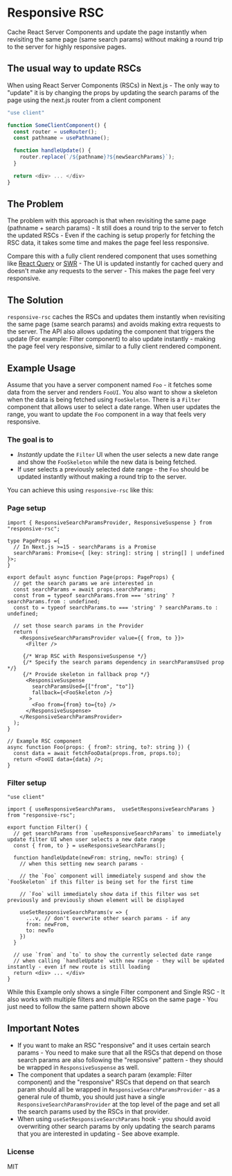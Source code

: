 # Responsive RSC

Cache React Server Components and update the page instantly when revisiting the same page (same search params) without making a round trip to the server for highly responsive pages.

## The usual way to update RSCs

When using React Server Components (RSCs) in Next.js - The only way to "update" it is by changing the props by updating the search params of the page using the next.js router from a client component

```ts
"use client"

function SomeClientComponent() {
  const router = useRouter();
  const pathname = usePathname();

  function handleUpdate() {
    router.replace(`/${pathname}?${newSearchParams}`);
  }

  return <div> ... </div>
}
```

## The Problem

The problem with this approach is that when revisiting the same page (pathname + search params) - It still does a round trip to the server to fetch the updated RSCs - Even if the caching is setup properly for fetching the RSC data, it takes some time and makes the page feel less responsive.

Compare this with a fully client rendered component that uses something like [React Query](https://tanstack.com/query/latest) or [SWR](https://swr.vercel.app/) - The UI is updated instantly for cached query and doesn't make any requests to the server - This makes the page feel very responsive.

## The Solution

`responsive-rsc` caches the RSCs and updates them instantly when revisiting the same page (same search params) and avoids making extra requests to the server. The API also allows updating the component that triggers the update (For example: Filter component) to also update instantly - making the page feel very responsive, similar to a fully client rendered component.

## Example Usage

Assume that you have a server component named `Foo` - it fetches some data from the server and renders `FooUI`. You also want to show a skeleton when the data is being fetched using `FooSkeleton`. There is a `Filter` component that allows user to select a date range. When user updates the range, you want to update the `Foo` component in a way that feels very responsive.

### The goal is to
* _Instantly_ update the `Filter` UI when the user selects a new date range and show the `FooSkeleton` while the new data is being fetched.
* If user selects a previously selected date range - the `Foo` should be updated instantly without making a round trip to the server.

You can achieve this using `responsive-rsc` like this:


### Page setup

```tsx
import { ResponsiveSearchParamsProvider, ResponsiveSuspense } from "responsive-rsc";

type PageProps ={
  // In Next.js >=15 - searchParams is a Promise
  searchParams: Promise<{ [key: string]: string | string[] | undefined }>;
}

export default async function Page(props: PageProps) {
  // get the search params we are interested in
  const searchParams = await props.searchParams;
  const from = typeof searchParams.from === 'string' ? searchParams.from : undefined;
  const to = typeof searchParams.to === 'string' ? searchParams.to : undefined;

  // set those search params in the Provider
  return (
    <ResponsiveSearchParamsProvider value={{ from, to }}>
      <Filter />

     {/* Wrap RSC with ResponsiveSuspense */}
     {/* Specify the search params dependency in searchParamsUsed prop */}
     {/* Provide skeleton in fallback prop */}
      <ResponsiveSuspense
        searchParamsUsed={["from", "to"]}
        fallback={<FooSkeleton />}
       >
        <Foo from={from} to={to} />
      </ResponsiveSuspense>
    </ResponsiveSearchParamsProvider>
  );
}

// Example RSC component
async function Foo(props: { from?: string, to?: string }) {
  const data = await fetchFooData(props.from, props.to);
  return <FooUI data={data} />;
}
```

### Filter setup

```tsx
"use client"

import { useResponsiveSearchParams,  useSetResponsiveSearchParams } from "responsive-rsc";

export function Filter() {
  // get searchParams from `useResponsiveSearchParams` to immediately update filter UI when user selects a new date range
  const { from, to } = useResponsiveSearchParams();

  function handleUpdate(newFrom: string, newTo: string) {
    // when this setting new search params -

    // the `Foo` component will immediately suspend and show the `FooSkeleton` if this filter is being set for the first time

    // `Foo` will immediately show data if this filter was set previously and previously shown element will be displayed

    useSetResponsiveSearchParams(v => {
      ...v, // don't overwrite other search params - if any
      from: newFrom,
      to: newTo
    })
  }

  // use `from` and `to` to show the currently selected date range
  // when calling `handleUpdate` with new range - they will be updated instantly - even if new route is still loading
  return <div> ... </div>
}
```

While this Example only shows a single Filter component and Single RSC - It also works with multiple filters and multiple RSCs on the same page - You just need to follow the same pattern shown above

## Important Notes

* If you want to make an RSC "responsive" and it uses certain search params - You need to make sure that all the RSCs that depend on those search params are also following the "responsive" pattern - they should be wrapped in `ResponsiveSuspense` as well.
* The component that updates a search param (example: Filter component) and the "responsive" RSCs that depend on that search param should all be wrapped in `ResponsiveSearchParamsProvider` - as a general rule of thumb, you should just have a single `ResponsiveSearchParamsProvider` at the top level of the page and set all the search params used by the RSCs in that provider.
* When using `useSetResponsiveSearchParams` hook - you should avoid overwriting other search params by only updating the search params that you are interested in updating - See above example.


### License

MIT
